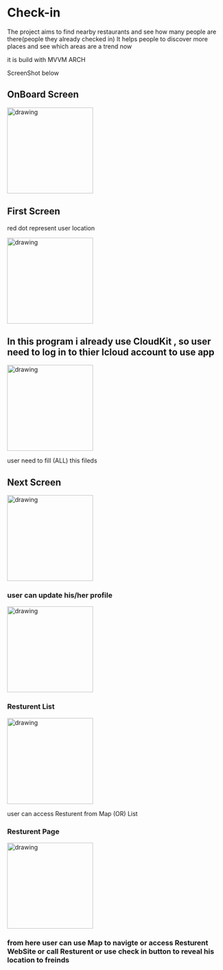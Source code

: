 # Check-in

The project aims to find nearby restaurants and see how many people are there(people they already checked in)
It helps people to discover more places and see which areas are a trend now

it is build with MVVM ARCH

ScreenShot below 

## OnBoard Screen 
<img src="ScreenShots/OnBoard.PNG" alt="drawing" width="200"/>

## First Screen
red dot represent user location 

<img src="ScreenShots/FirstScreen.PNG" alt="drawing" width="200"/>

## In this program i already use CloudKit , so user need to log in to thier Icloud account to use app


<img src="ScreenShots/emptyFields.PNG" alt="drawing" width="200"/>

user need to fill (ALL) this fileds 


## Next Screen 

<img src="ScreenShots/profile after reg.PNG" alt="drawing" width="200"/>


### user can update his/her profile 
<img src="ScreenShots/UpdateProfile.PNG" alt="drawing" width="200"/>



### Resturent List 

<img src="ScreenShots/RestList.PNG" alt="drawing" width="200"/>

user can access Resturent from Map (OR) List

### Resturent Page 

<img src="ScreenShots/RestPage.PNG" alt="drawing" width="200"/>


### from here user can use Map to navigte or access Resturent WebSite or call Resturent or use check in button to reveal his location to freinds





